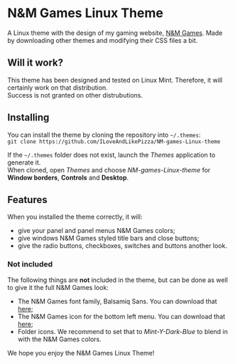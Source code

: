 # N&M Games Linux Theme
A Linux theme with the design of my gaming website, [N&M Games](https://nm-games.eu). Made by downloading other themes and modifying their CSS files a bit.

## Will it work?
This theme has been designed and tested on Linux Mint. Therefore, it will certainly work on that distribution.  
Success is not granted on other distrubutions.

## Installing
You can install the theme by cloning the repository into `~/.themes`:  
`git clone https://github.com/ILoveAndLikePizza/NM-games-Linux-theme`

If the `~/.themes` folder does not exist, launch the *Themes* application to generate it.  
When cloned, open *Themes* and choose *NM-games-Linux-theme* for **Window borders**, **Controls** and **Desktop**.  

## Features
When you installed the theme correctly, it will:
- give your panel and panel menus N&M Games colors;
- give windows N&M Games styled title bars and close buttons;
- give the radio buttons, checkboxes, switches and buttons another look.

### Not included
The following things are **not** included in the theme, but can be done as well to give it the full N&M Games look:
- The N&M Games font family, Balsamiq Sans. You can download that [here](https://fonts.google.com/specimen/Balsamiq+Sans);
- The N&M Games icon for the bottom left menu. You can download that [here](https://nm-games.eu/media/icon.png);
- Folder icons. We recommend to set that to *Mint-Y-Dark-Blue* to blend in with the N&M Games colors.

We hope you enjoy the N&M Games Linux Theme!
